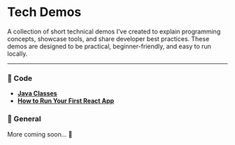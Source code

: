 # Tech Demos

A collection of short technical demos I’ve created to explain programming concepts, showcase tools, and share developer best practices. These demos are designed to be practical, beginner-friendly, and easy to run locally.

----------

### 📂 Code

-   [**Java Classes**](https://github.com/smmhassan14/tech-demos/tree/main/code/java-classes)
-   [**How to Run Your First React App**](https://github.com/smmhassan14/tech-demos/blob/main/code/react-setup/README.md)
    

###  📂 General

More coming soon... 🚀
